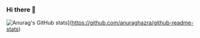 ### Hi there 👋
![Anurag's GitHub stats](https://github-readme-stats.vercel.app/apikenshihooanuraghazra)](https://github.com/anuraghazra/github-readme-stats)


<!--
**kenshihoo/kenshihoo** is a ✨ _special_ ✨ repository because its `README.md` (this file) appears on your GitHub profile.

Here are some ideas to get you started:

- 🔭 I’m currently working on ...
- 🌱 I’m currently learning ...
- 👯 I’m looking to collaborate on ...
- 🤔 I’m looking for help with ...
- 💬 Ask me about ...
- 📫 How to reach me: ...
- 😄 Pronouns: ...
- ⚡ Fun fact: ...
-->
